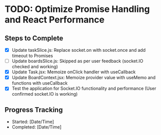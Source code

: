 # TODO: Optimize Promise Handling and React Performance

## Steps to Complete

- [x] Update taskSlice.js: Replace socket.on with socket.once and add timeout to Promises
- [ ] Update boardsSlice.js: Skipped as per user feedback (socket.IO checked and working)
- [x] Update Task.jsx: Memoize onClick handler with useCallback
- [x] Update BoardContext.jsx: Memoize provider value with useMemo and functions with useCallback
- [x] Test the application for Socket.IO functionality and performance (User confirmed socket.IO is working)

## Progress Tracking
- Started: [Date/Time]
- Completed: [Date/Time]
